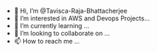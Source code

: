 - 👋 Hi, I’m @Tavisca-Raja-Bhattacherjee
- 👀 I’m interested in AWS and Devops Projects...
- 🌱 I’m currently learning ...
- 💞️ I’m looking to collaborate on ...
- 📫 How to reach me ...

<!---
Tavisca-Raja-Bhattacherjee/Tavisca-Raja-Bhattacherjee is a ✨ special ✨ repository because its `README.md` (this file) appears on your GitHub profile.
You can click the Preview link to take a look at your changes.
--->
